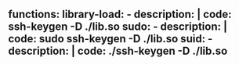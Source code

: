 functions:
  library-load:
    - description: |
      code: ssh-keygen -D ./lib.so
  sudo:
    - description: |
      code: sudo ssh-keygen -D ./lib.so
  suid:
    - description: |
      code: ./ssh-keygen -D ./lib.so
---
